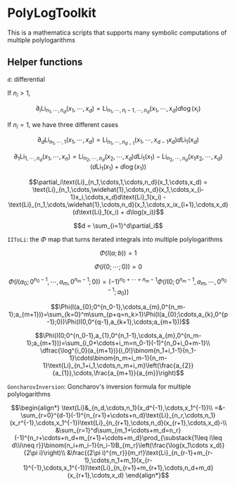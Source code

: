 # PolyLogToolkit

This is a mathematica scripts that supports many symbolic computations of multiple polylogarithms

## Helper functions

`d`: differential

If $n_i > 1$,
```math
\partial_i\text{Li}_{n_1,\cdots,n_d}(x_1,\cdots,x_d)=\text{Li}_{n_1,\cdots,n_i-1,\cdots,n_d}(x_1,\cdots,x_d) d\log(x_i)
```
If $n_i = 1$, we have three different cases
```math
\partial_d\text{Li}_{n_1,\cdots,1}(x_1,\cdots,x_d) = \text{Li}_{n_1,\cdots,n_{d-1}}(x_1,\cdots,x_{d-1}x_d) d\text{Li}_1(x_d)
```
```math
\partial_1\text{Li}_{1,\cdots,n_d}(x_1,\cdots,x_n) = \text{Li}_{n_2,\cdots,n_d}(x_2,\cdots,x_d) d\text{Li}_1(x_1) - \text{Li}_{n_2,\cdots,n_d}(x_1x_2,\cdots,x_d)(d\text{Li}_1(x_1) + d\log(x_1))
```
```math
\partial_i\text{Li}_{n_1,\cdots,1,\cdots,n_d}(x_1,\cdots,x_d) = \text{Li}_{n_1,\cdots,\widehat{1},\cdots,n_d}(x_1,\cdots,x_{i-1}x_i,\cdots,x_d)d\text{Li}_1(x_i) - \text{Li}_{n_1,\cdots,\widehat{1},\cdots,n_d}(x_1,\cdots,x_ix_{i+1},\cdots,x_d)(d\text{Li}_1(x_i) + d\log(x_i))
```
```math
d = \sum_{i=1}^d\partial_i
```
`IIToLi`: the $\Phi$ map that turns iterated integrals into multiple polylogarithms
```math
\Phi(I(a; b)) = 1
```
```math
\Phi(I(0; \cdots; 0)) = 0
```
```math
\Phi(I(a_{0};0^{n_0-1},\cdots,a_{m},0^{n_m-1};0))=(-1)^{n_0+\cdots+n_m-1}\Phi(I(0;0^{n_m-1},a_{m},\cdots,0^{n_0-1};a_{0}))
```
```math
\Phi(I(a_{0};0^{n_0-1},\cdots,a_{m},0^{n_m-1};a_{m+1}))=\sum_{k=0}^m\sum_{p+q=n_k>1}\Phi(I(a_{0};\cdots,a_{k},0^{p-1};0))\Phi(I(0,0^{q-1},a_{k+1},\cdots;a_{m+1}))
```
```math
\Phi(I(0;0^{n_0-1},a_{1},0^{n_1-1},\cdots,a_{m},0^{n_m-1};a_{m+1}))=\sum_{i_0+\cdots+i_m=n_0-1}(-1)^{n_0+i_0+m-1}\\
\dfrac{\log^{i_0}(a_{m+1})}{i_0!}\binom{n_1+i_1-1}{n_1-1}\cdots\binom{n_m+i_m-1}{n_m-1}\text{Li}_{n_1+i_1,\cdots,n_m+i_m}\left(\frac{a_{2}}{a_{1}},\cdots,\frac{a_{m+1}}{a_{m}}\right)
```
`GoncharovInversion`: Goncharov's inversion formula for multiple polylogarithms
```math
\begin{align*}
\text{Li}&_{n_d,\cdots,n_1}(x_d^{-1},\cdots,x_1^{-1})\\
=&-\sum_{r=0}^{d-1}(-1)^{n_{r+1}+\cdots+n_d}\text{Li}_{n_r,\cdots,n_1}(x_r^{-1},\cdots,x_1^{-1})\text{Li}_{n_{r+1},\cdots,n_d}(x_{r+1},\cdots,x_d)-\\
&\sum_{r=1}^d\sum_{m_1+\cdots+m_d=n_r}(-1)^{n_r+\cdots+n_d+m_{r+1}+\cdots+m_d}\prod_{\substack{1\leq i\leq d\\i\neq r}}\binom{n_i+m_i-1}{n_i-1}B_{m_r}\left(\frac{\log(x_1\cdots x_d)}{2\pi i}\right)\\
&\frac{(2\pi i)^{m_r}}{m_r!}\text{Li}_{n_{r-1}+m_{r-1},\cdots,n_1+m_1}(x_{r-1}^{-1},\cdots,x_1^{-1})\text{Li}_{n_{r+1}+m_{r+1},\cdots,n_d+m_d}(x_{r+1},\cdots,x_d)
\end{align*}
```